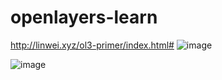 # openlayers-learn
http://linwei.xyz/ol3-primer/index.html#
![image](https://user-images.githubusercontent.com/82021554/116516923-cda26c00-a900-11eb-81b9-93e1051264f3.png)

![image](https://user-images.githubusercontent.com/82021554/116516992-e448c300-a900-11eb-9989-1b55d6c5f353.png)


